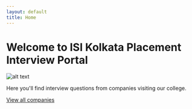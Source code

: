 ```yaml
---
layout: default
title: Home
---
```

# Welcome to ISI Kolkata Placement Interview Portal

![alt text](<SQC AND OR UNIT (4).png>)

Here you'll find interview questions from companies visiting our college.

[View all companies](/companies)